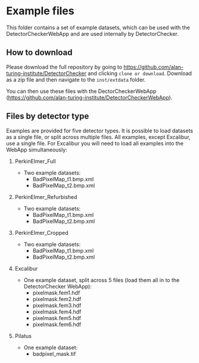 # Example files

This folder contains a set of example datasets, which can be used with the DetectorCheckerWebApp and are used internally by DetectorChecker.

## How to download

Please download the full repository by going to https://github.com/alan-turing-institute/DetectorChecker and clicking `clone or download`. Download as a zip file and then navigate to the `inst/extdata` folder.

You can then use these files with the DectorCheckerWebApp (https://github.com/alan-turing-institute/DetectorCheckerWebApp).

## Files by detector type

Examples are provided for five detector types. It is possible to load datasets as a single file, or split across multiple files. All examples, except Excalibur, use a single file. For Excalibur you will need to load all examples into the WebApp simultaneously:

1. PerkinElmer_Full
    - Two example datasets:
        - BadPixelMap_t1.bmp.xml
        - BadPixelMap_t2.bmp.xml

2. PerkinElmer_Refurbished
    - Two example datasets:
        - BadPixelMap_t1.bmp.xml
        - BadPixelMap_t2.bmp.xml

3. PerkinElmer_Cropped
    - Two example datasets:
        - BadPixelMap_t1.bmp.xml
        - BadPixelMap_t2.bmp.xml

4. Excalibur
    - One example dataset, split across 5 files (load them all in to the DetectorChecker WebApp):
        - pixelmask.fem1.hdf
        - pixelmask.fem2.hdf
        - pixelmask.fem3.hdf
        - pixelmask.fem4.hdf
        - pixelmask.fem5.hdf
        - pixelmask.fem6.hdf
        

5. Pilatus
    - One example dataset:
        - badpixel_mask.tif